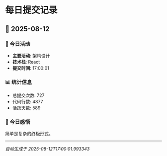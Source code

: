 # 每日提交记录

## 📅 2025-08-12

### 🎯 今日活动
- **主要活动**: 架构设计
- **技术栈**: React
- **提交时间**: 17:00:01

### 📊 统计信息
- 总提交次数: 727
- 代码行数: 4877
- 活跃天数: 589

### 💭 今日感悟
简单是复杂的终极形式。

---
*自动生成于 2025-08-12T17:00:01.993343*
